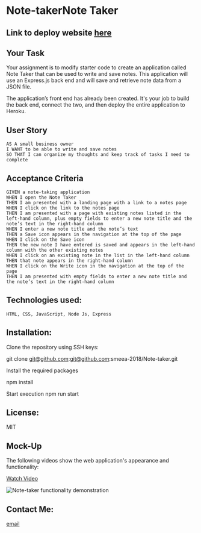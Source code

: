 # Note-takerNote Taker

## Link to deploy website [here](https://note-taker-hw22.herokuapp.com/)

## Your Task

Your assignment is to modify starter code to create an application called Note Taker that can be used to write and save notes. This application will use an Express.js back end and will save and retrieve note data from a JSON file.

The application’s front end has already been created. It's your job to build the back end, connect the two, and then deploy the entire application to Heroku.

## User Story

```
AS A small business owner
I WANT to be able to write and save notes
SO THAT I can organize my thoughts and keep track of tasks I need to complete
```

## Acceptance Criteria

```
GIVEN a note-taking application
WHEN I open the Note Taker
THEN I am presented with a landing page with a link to a notes page
WHEN I click on the link to the notes page
THEN I am presented with a page with existing notes listed in the left-hand column, plus empty fields to enter a new note title and the note’s text in the right-hand column
WHEN I enter a new note title and the note’s text
THEN a Save icon appears in the navigation at the top of the page
WHEN I click on the Save icon
THEN the new note I have entered is saved and appears in the left-hand column with the other existing notes
WHEN I click on an existing note in the list in the left-hand column
THEN that note appears in the right-hand column
WHEN I click on the Write icon in the navigation at the top of the page
THEN I am presented with empty fields to enter a new note title and the note’s text in the right-hand column
```

## Technologies used:

    HTML, CSS, JavaScript, Node Js, Express

## Installation:

Clone the repository using SSH keys:

git clone git@github.com:git@github.com:smeea-2018/Note-taker.git

Install the required packages

npm install

Start execution
npm run start

## License:

MIT

## Mock-Up

The following videos show the web application's appearance and functionality:

<a href = "https://drive.google.com/file/d/10z8nvMyQ6lkkVuz712B1N6FeJUk6iQ8I/view">Watch Video </a>

![Note-taker functionality demonstration](./note-taker.gif)

## Contact Me:

<a href = "mailto: smeeaa131@gmail.com"> email </a>
